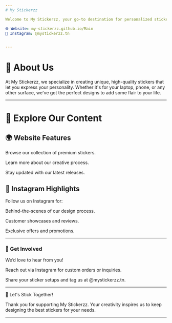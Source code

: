 ```yaml
---
# My Stickerzz

Welcome to My Stickerzz, your go-to destination for personalized stickers and creative designs!

🌐 Website: my-stickerzz.github.io/Main
📸 Instagram: @mystickerzz.tn


---
```


# 🎨 About Us

At My Stickerzz, we specialize in creating unique, high-quality stickers that let you express your personality. Whether it's for your laptop, phone, or any other surface, we've got the perfect designs to add some flair to your life.


---

# 🔗 Explore Our Content

## 🌍 Website Features

Browse our collection of premium stickers.

Learn more about our creative process.

Stay updated with our latest releases.


## 📸 Instagram Highlights

Follow us on Instagram for:

Behind-the-scenes of our design process.

Customer showcases and reviews.

Exclusive offers and promotions.



---

### 🤝 Get Involved

We’d love to hear from you!

Reach out via Instagram for custom orders or inquiries.

Share your sticker setups and tag us at @mystickerzz.tn.



---

🚀 Let's Stick Together!

Thank you for supporting My Stickerzz. Your creativity inspires us to keep designing the best stickers for your needs.


---

